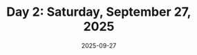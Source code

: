 ---
title: "Day 2: Saturday, September 27, 2025"
date: "2025-09-27"
day: 2
icon: "music"
dayOfWeek: "Saturday"
location: "Macao"
photos: []
description: ""
stats:
  kimbap: 3
  commits: 0
  worked: 6
  cultural: 4
  steps: 6005
tags: []
thumbnail: "thumb"
draft: true
coordinates:
  lat: null
  lng: null
work: false
---